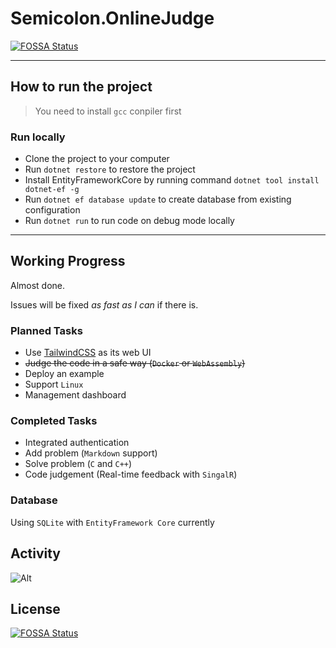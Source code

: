 # Semicolon.OnlineJudge
[![FOSSA Status](https://app.fossa.com/api/projects/git%2Bgithub.com%2FRanzeplay%2FSemicolon.OnlineJudge.svg?type=shield)](https://app.fossa.com/projects/git%2Bgithub.com%2FRanzeplay%2FSemicolon.OnlineJudge?ref=badge_shield)


---

## How to run the project

> You need to install `gcc` conpiler first

### Run locally

- Clone the project to your computer
- Run `dotnet restore` to restore the project
- Install EntityFrameworkCore by running command `dotnet tool install dotnet-ef -g`
- Run `dotnet ef database update` to create database from existing configuration
- Run `dotnet run` to run code on debug mode locally

---

## Working Progress

Almost done. 

Issues will be fixed *as fast as I can* if there is.

### Planned Tasks

- Use [TailwindCSS](https://github.com/tailwindlabs/tailwindcss) as its web UI
- ~~Judge the code in a safe way (`Docker` or `WebAssembly`)~~
- Deploy an example
- Support `Linux`
- Management dashboard

### Completed Tasks

- Integrated authentication
- Add problem (`Markdown` support)
- Solve problem (`C` and `C++`)
- Code judgement (Real-time feedback with `SingalR`)

### Database

Using `SQLite` with `EntityFramework Core` currently

## Activity

![Alt](https://repobeats.axiom.co/api/embed/e0e20f1ce7bed699711bde11ede4f6c1422421b5.svg "Repobeats analytics image")

## License

[![FOSSA Status](https://app.fossa.com/api/projects/git%2Bgithub.com%2FRanzeplay%2FSemicolon.OnlineJudge.svg?type=large)](https://app.fossa.com/projects/git%2Bgithub.com%2FRanzeplay%2FSemicolon.OnlineJudge?ref=badge_large)
